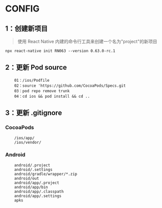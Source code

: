 # CONFIG

## 1：创建新项目

> 使用 React Native 内建的命令行工具来创建一个名为"project"的新项目

```npx react-native init RN063 --version 0.63.0-rc.1```

## 2：更新 Pod source

```
    01：/ios/Podfile
    02：source 'https://github.com/CocoaPods/Specs.git
    03：pod repo remove trunk
    04：cd ios && pod install && cd ..
```

## 3：更新 .gitignore

### CocoaPods

```
    /ios/app/
    /ios/vendor/
```

### Android

```
    android/.project
    android/.settings
    android/gradle/wrapper/*.zip
    android/out
    android/app/.project
    android/app/bin
    android/app/.classpath
    android/app/.settings
    apks
```

